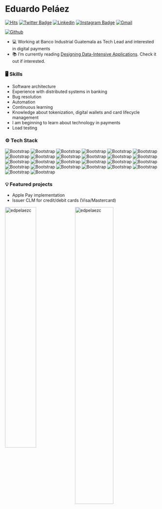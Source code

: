 # Eduardo Peláez

[![Hits](https://hits.seeyoufarm.com/api/count/incr/badge.svg?url=https%3A%2F%2Fgithub.com%2Fedpelaezc%2Fedpelaezc&count_bg=%2379C83D&title_bg=%23555555&icon=&icon_color=%23E7E7E7&title=Profile+Views&edge_flat=false)](https://hits.seeyoufarm.com)
[![Twitter Badge](https://img.shields.io/badge/-Twitter-1da1f2?labelColor=1da1f2&logo=twitter&logoColor=white&link=https://twitter.com/edpelaezc)](https://twitter.com/edpelaezc)
[![Linkedin](https://img.shields.io/badge/-LinkedIn-blue?style=flat&logo=Linkedin&logoColor=white)](https://www.linkedin.com/in/eduardo-peláez-7992bb1a4/)
[![Instagram Badge](https://img.shields.io/badge/-Instagram-purple?logo=instagram&logoColor=white&link=https://instagram.com/edpelaezc/)](https://www.instagram.com/edpelaezc)
[![Gmail](https://img.shields.io/badge/-Gmail-c14438?style=flat&logo=Gmail&logoColor=white)](mailto:eduanpelaezcz@gmail.com)

[![Github](https://img.shields.io/github/followers/edpelaezc?label=Follow&style=social)](https://github.com/edpelaezc)

- 💻 Working at Banco Industrial Guatemala as Tech Lead and interested in digital payments
- 📚 I’m currently reading [Designing Data-Intensive Applications](https://www.oreilly.com/library/view/designing-data-intensive-applications/9781491903063/). Check it out if interested.


### 🖥 Skills

- Software architecture
- Experience with distributed systems in banking
- Bug resolution
- Automation
- Continuous learning
- Knowledge about tokenization, digital wallets and card lifecycle management
- I am beginning to learn about technology in payments
- Load testing
### ⚙️ Tech Stack

![Bootstrap](https://img.shields.io/badge/-ASP.NET-05122A?style=flat-square&logo=ASP.NET&color=353535) ![Bootstrap](https://img.shields.io/badge/-ASP.NET%20Core-05122A?style=flat-square&logo=ASP.NET-Core&color=353535) ![Bootstrap](https://img.shields.io/badge/-Entity%20Framework-05122A?style=flat-square&logo=Entity-Framework&color=353535) ![Bootstrap](https://img.shields.io/badge/-Dapper-05122A?style=flat-square&logo=Dapper&color=353535) ![Bootstrap](https://img.shields.io/badge/-MSSQL-05122A?style=flat-square&logo=MSSQL&color=353535) ![Bootstrap](https://img.shields.io/badge/-PostgreSQL-05122A?style=flat-square&logo=PostgreSQL&color=353535) ![Bootstrap](https://img.shields.io/badge/-CosmosDB-05122A?style=flat-square&logo=CosmosDB&color=353535) ![Bootstrap](https://img.shields.io/badge/-MongoDB-05122A?style=flat-square&logo=MongoDB&color=353535) ![Bootstrap](https://img.shields.io/badge/-Redis-05122A?style=flat-square&logo=Redis&color=353535) ![Bootstrap](https://img.shields.io/badge/-IdentityServer4-05122A?style=flat-square&logo=IdentityServer4&color=353535) ![Bootstrap](https://img.shields.io/badge/-SQL-05122A?style=flat-square&logo=SQL&color=353535) ![Bootstrap](https://img.shields.io/badge/-Azure%20DevOps%20CI/CD-05122A?style=flat-square&logo=Azure-DevOps-CI/CD&color=353535) ![Bootstrap](https://img.shields.io/badge/-Git-05122A?style=flat-square&logo=Git&color=353535) ![Bootstrap](https://img.shields.io/badge/-Kubernetes-05122A?style=flat-square&logo=Kubernetes&color=353535) ![Bootstrap](https://img.shields.io/badge/-Openshift-05122A?style=flat-square&logo=Openshift&color=353535) ![Bootstrap](https://img.shields.io/badge/-Helm-05122A?style=flat-square&logo=Helm&color=353535) ![Bootstrap](https://img.shields.io/badge/-Docker-05122A?style=flat-square&logo=Docker&color=353535) ![Bootstrap](https://img.shields.io/badge/-Istio-05122A?style=flat-square&logo=Istio&color=353535) ![Bootstrap](https://img.shields.io/badge/-gRPC-05122A?style=flat-square&logo=gRPC&color=353535) ![Bootstrap](https://img.shields.io/badge/-Angular-05122A?style=flat-square&logo=Angular&color=353535) ![Bootstrap](https://img.shields.io/badge/-Power%20BI-05122A?style=flat-square&logo=Power-BI&color=353535) ![Bootstrap](https://img.shields.io/badge/-Azure-05122A?style=flat-square&logo=Azure&color=353535) ![Bootstrap](https://img.shields.io/badge/-RabbitMQ-05122A?style=flat-square&logo=RabbitMQ&color=353535) ![Bootstrap](https://img.shields.io/badge/-ElasticSearch-05122A?style=flat-square&logo=ElasticSearch&color=353535) ![Bootstrap](https://img.shields.io/badge/-Logstash-05122A?style=flat-square&logo=Logstash&color=353535) ![Bootstrap](https://img.shields.io/badge/-Kibana-05122A?style=flat-square&logo=Kibana&color=353535)


### 💡 Featured projects
- Apple Pay implementation
- Issuer CLM for credit/debit cards (Visa/Mastercard)

<div>
  <img width="45%" align="left" src="https://github-readme-stats.vercel.app/api/top-langs?username=edpelaezc&show_icons=true&locale=en&layout=compact" alt="edpelaezc" />
  <img width="50%"  src="https://github-readme-streak-stats.herokuapp.com/?user=edpelaezc&" alt="edpelaezc" />
</div>
